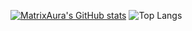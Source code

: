 
[![MatrixAura's GitHub stats](https://github-readme-stats.vercel.app/api?username=MatrixAura)](https://github.com/anuraghazra/github-readme-stats)
![Top Langs](https://github-readme-stats.vercel.app/api/top-langs/?username=MatrixAura&layout=compact)
